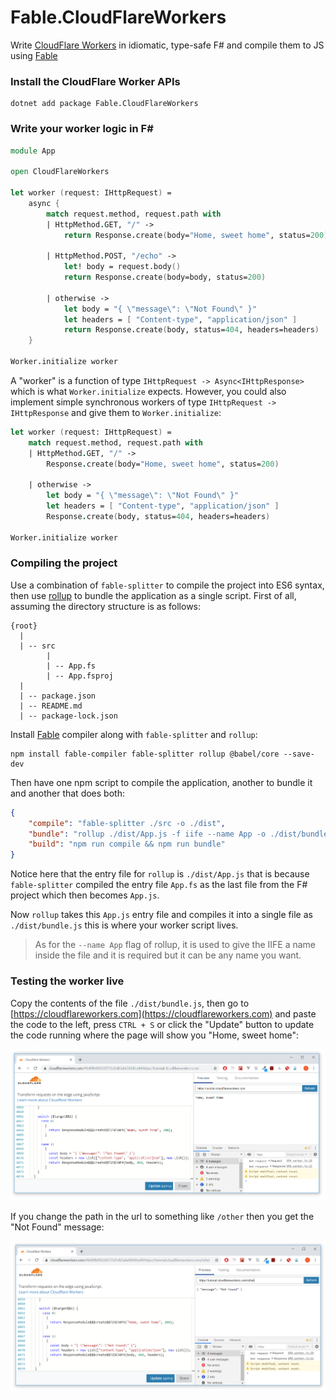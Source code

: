 # Fable.CloudFlareWorkers

Write [CloudFlare Workers](https://workers.cloudflare.com/) in idiomatic, type-safe F# and compile them to JS using [Fable](https://github.com/fable-compiler/Fable)

### Install the CloudFlare Worker APIs
```
dotnet add package Fable.CloudFlareWorkers
```
### Write your worker logic in F#
```fs
module App

open CloudFlareWorkers

let worker (request: IHttpRequest) =
    async {
        match request.method, request.path with
        | HttpMethod.GET, "/" ->
            return Response.create(body="Home, sweet home", status=200)

        | HttpMethod.POST, "/echo" ->
            let! body = request.body()
            return Response.create(body=body, status=200)

        | otherwise ->
            let body = "{ \"message\": \"Not Found\" }"
            let headers = [ "Content-type", "application/json" ]
            return Response.create(body, status=404, headers=headers)
    }

Worker.initialize worker
```

A "worker" is a function of type `IHttpRequest -> Async<IHttpResponse>` which is what `Worker.initialize` expects. However, you could also implement simple synchronous workers of type `IHttpRequest -> IHttpResponse` and give them to `Worker.initialize`:
```fs
let worker (request: IHttpRequest) =
    match request.method, request.path with
    | HttpMethod.GET, "/" ->
        Response.create(body="Home, sweet home", status=200)

    | otherwise ->
        let body = "{ \"message\": \"Not Found\" }"
        let headers = [ "Content-type", "application/json" ]
        Response.create(body, status=404, headers=headers)

Worker.initialize worker
```

### Compiling the project

Use a combination of `fable-splitter` to compile the project into ES6 syntax, then use [rollup](https://rollupjs.org/guide/en/) to bundle the application as a single script. First of all, assuming the directory structure is as follows:
```
{root}
  |
  | -- src
        |
        | -- App.fs
        | -- App.fsproj
  |
  | -- package.json
  | -- README.md
  | -- package-lock.json
```
Install [Fable](https://github.com/fable-compiler/Fable) compiler along with `fable-splitter` and `rollup`:
```
npm install fable-compiler fable-splitter rollup @babel/core --save-dev
```
Then have one npm script to compile the application,  another to bundle it and another that does both:
```json
{
    "compile": "fable-splitter ./src -o ./dist",
    "bundle": "rollup ./dist/App.js -f iife --name App -o ./dist/bundle.js",
    "build": "npm run compile && npm run bundle"
}
```
Notice here that the entry file for `rollup` is `./dist/App.js` that is because `fable-splitter` compiled the entry file `App.fs` as the last file from the F# project which then becomes `App.js`.

Now `rollup` takes this `App.js` entry file and compiles it into a single file as `./dist/bundle.js` this is where your worker script lives.

> As for the  `--name App` flag of rollup, it is used to give the IIFE a name inside the file and it is required but it can be any name you want.

### Testing the worker live

Copy the contents of the file `./dist/bundle.js`, then go to [https://cloudflareworkers.com](https://cloudflareworkers.com) and paste the code to the left, press `CTRL + S` or click the "Update" button to update the code running where the page will show you "Home, sweet home":

![](assets/home.png)

If you change the path in the url to something like `/other` then you get the "Not Found" message:

![](assets/not-found.png)

